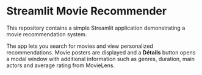 # Streamlit Movie Recommender

This repository contains a simple Streamlit application demonstrating a movie recommendation system.

The app lets you search for movies and view personalized recommendations. Movie posters are displayed and a **Détails** button opens a modal window with additional information such as genres, duration, main actors and average rating from MovieLens.
